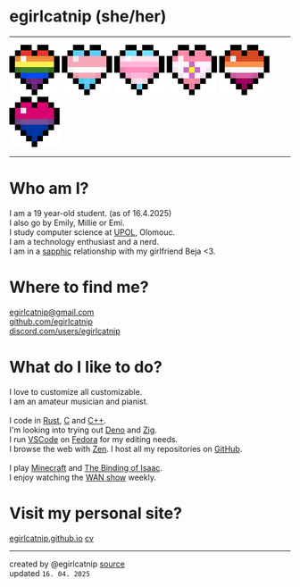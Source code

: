 # egirlcatnip (she/her)

<hr>

![Rainbow](/assets/img/hearts/rainbow.webp)
![Transgender](/assets/img/hearts/trans.webp)
![Transfemme](/assets/img/hearts/transfemme.webp)
![Sapphic](/assets/img/hearts/sapphic.webp)
![Lesbian](/assets/img/hearts/lesbian.webp)
![Bisexual](/assets/img/hearts/bisexual.webp)

<hr>

# Who am I?

I am a 19 year-old student. (as of 16.4.2025)
<br> 
I also go by Emily, Millie or Emi.
<br> 
I study computer science at [UPOL](https://inf.upol.cz), Olomouc.
<br> 
I am a technology enthusiast and a nerd.
<br> 
I am in a [sapphic](https://en.wikipedia.org/wiki/Sapphism) relationship with my girlfriend Beja <3.

# Where to find me?

[egirlcatnip@gmail.com](mailto:egirlcatnip@gmail.com)
<br> 
[github.com/egirlcatnip](https://github.com/egirlcatnip)
<br> 
[discord.com/users/egirlcatnip](https://discord.com/users/egirlcatnip)


# What do I like to do?

I love to customize all customizable.
<br>
I am an amateur musician and pianist.
<br>
<br>
I code in [Rust](https://wikipedia.org/wiki/Rust_(programming_language)), [C](https://wikipedia.org/wiki/C_(programming_language)) and [C++](https://wikipedia.org/wiki/C++_(programming_language)).
<br>
I'm looking into trying out [Deno](https://wikipedia.org/wiki/Deno(Software)) and [Zig](https://wikipedia.org/wiki/Zig(programming_language)).
<br>
I run [VSCode](https://en.wikipedia.org/wiki/Visual_Studio_Code) on [Fedora](https://wikipedia.org/wiki/Fedora_Linux) for my editing needs.
<br>
I browse the web with [Zen](https://wikipedia.org/wiki/Zen_Browser). I host all my repositories on [GitHub](https://wikipedia.org/wiki/GitHub).
<br>
<br>
I play [Minecraft](https://wikipedia.org/wiki/Minecraft) and [The Binding of Isaac](https://en.wikipedia.org/wiki/The_Binding_of_Isaac:_Rebirth).
<br>
I enjoy watching the [WAN show](https://youtube.com/playlist?list=PL8mG-RkN2uTw7PhlnAr4pZZz2QubIbujH) weekly.

# Visit my personal site?

[egirlcatnip.github.io](https://egirlcatnip.github.io/) 
[cv](https://egirlcatnip.github.io/cv)

<hr>

created by @egirlcatnip [source](https://github.com/egirlcatnip/egirlcatnip/blob/main/README.md)
<br>
updated `16. 04. 2025`
